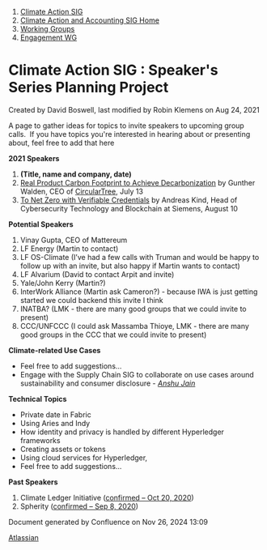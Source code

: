 1. [Climate Action SIG](index.html)
2. [Climate Action and Accounting SIG Home](Climate-Action-and-Accounting-SIG-Home_19005445.html)
3. [Working Groups](Working-Groups_19005701.html)
4. [Engagement WG](Engagement-WG_19005928.html)

# Climate Action SIG : Speaker's Series Planning Project

Created by David Boswell, last modified by Robin Klemens on Aug 24, 2021

A page to gather ideas for topics to invite speakers to upcoming group calls.  If you have topics you're interested in hearing about or presenting about, feel free to add that here

**2021 Speakers**

1. **(Title, name and company, date)**
2. [Real Product Carbon Footprint to Achieve Decarbonization](https://lf-hyperledger.atlassian.net/wiki/display/CASIG/CA2+SIG+-+Meeting+July++13) by Gunther Walden, CEO of [CircularTree](https://www.circulartree.com/), July 13
3. [To Net Zero with Verifiable Credentials](https://lf-hyperledger.atlassian.net/wiki/display/CASIG/CA2+SIG+-+Meeting+August+10) by Andreas Kind, Head of Cybersecurity Technology and Blockchain at Siemens, August 10

**Potential Speakers**

1. Vinay Gupta, CEO of Mattereum
2. LF Energy (Martin to contact)
3. LF OS-Climate (I’ve had a few calls with Truman and would be happy to follow up with an invite, but also happy if Martin wants to contact)
4. LF Alvarium (David to contact Arpit and invite)
5. Yale/John Kerry (Martin?)
6. InterWork Alliance (Martin ask Cameron?) - because IWA is just getting started we could backend this invite I think
7. INATBA? (LMK - there are many good groups that we could invite to present)
8. CCC/UNFCCC (I could ask Massamba Thioye, LMK - there are many good groups in the CCC that we could invite to present)

**Climate-related Use Cases**

- Feel free to add suggestions...
- Engage with the Supply Chain SIG to collaborate on use cases around sustainability and consumer disclosure - [*Anshu Jain*](https://lf-hyperledger.atlassian.net/wiki/people/5f058a7e1a26ad0014f83fd4?ref=confluence)

**Technical Topics**

- Private date in Fabric
- Using Aries and Indy
- How identity and privacy is handled by different Hyperledger frameworks
- Creating assets or tokens
- Using cloud services for Hyperledger,
- Feel free to add suggestions...

**Past Speakers**

1. Climate Ledger Initiative ([confirmed – Oct 20, 2020](https://lf-hyperledger.atlassian.net/wiki/display/CASIG/CA2+SIG+-+Meeting+October+20))
2. Spherity ([confirmed – Sep 8, 2020](https://lf-hyperledger.atlassian.net/wiki/display/CASIG/CA2+SIG+-+Meeting+September+8))

Document generated by Confluence on Nov 26, 2024 13:09

[Atlassian](http://www.atlassian.com/)
